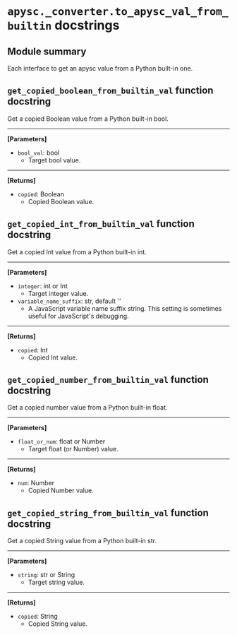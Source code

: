 # `apysc._converter.to_apysc_val_from_builtin` docstrings

## Module summary

Each interface to get an apysc value from a Python built-in one.

## `get_copied_boolean_from_builtin_val` function docstring

Get a copied Boolean value from a Python built-in bool.<hr>

**[Parameters]**

- `bool_val`: bool
  - Target bool value.

<hr>

**[Returns]**

- `copied`: Boolean
  - Copied Boolean value.

## `get_copied_int_from_builtin_val` function docstring

Get a copied Int value from a Python built-in int.<hr>

**[Parameters]**

- `integer`: int or Int
  - Target integer value.
- `variable_name_suffix`: str, default ''
  - A JavaScript variable name suffix string. This setting is sometimes useful for JavaScript's debugging.

<hr>

**[Returns]**

- `copied`: Int
  - Copied Int value.

## `get_copied_number_from_builtin_val` function docstring

Get a copied number value from a Python built-in float.<hr>

**[Parameters]**

- `float_or_num`: float or Number
  - Target float (or Number) value.

<hr>

**[Returns]**

- `num`: Number
  - Copied Number value.

## `get_copied_string_from_builtin_val` function docstring

Get a copied String value from a Python built-in str.<hr>

**[Parameters]**

- `string`: str or String
  - Target string value.

<hr>

**[Returns]**

- `copied`: String
  - Copied String value.